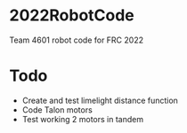 # 2022RobotCode

Team 4601 robot code for FRC 2022

# Todo

- Create and test limelight distance function
- Code Talon motors
- Test working 2 motors in tandem
